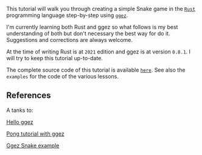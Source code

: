 This tutorial will walk you through creating a simple Snake game 
in the [`Rust`](https://www.rust-lang.org/) programming language step-by-step using [`ggez`](https://ggez.rs/).

I'm currently learning both Rust and ggez so what follows is my best understanding
of both but don't necessary the best way for do it.
Suggestions and corrections are always welcome.

At the time of writing Rust is at `2021` edition and ggez is at version `0.8.1`.
I will try to keep this tutorial up-to-date.

The complete source code of this tutorial is available [`here`](https://github.com/geckoblu-games/snake-ggez).
See also the `examples` for the code of the various lessons.


## References
A tanks to:

[Hello ggez](https://codeberg.org/cosmin/hello-ggez/src/branch/main)

[Pong tutorial with ggez](https://mkhan45.github.io/2020/05/19/Pong-tutorial-with-ggez.html)

[Ggez Snake example](https://github.com/ggez/ggez/blob/master/examples/04_snake.rs)


